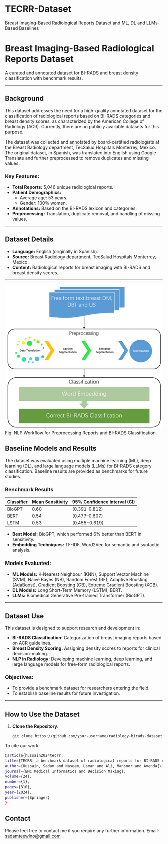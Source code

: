 # TECRR-Dataset
Breast Imaging-Based Radiological Reports Dataset and ML, DL and LLMs-Based Baselines

# Breast Imaging-Based Radiological Reports Dataset  

A curated and annotated dataset for BI-RADS and breast density classification with benchmark results.

---

## Background  

This dataset addresses the need for a high-quality annotated dataset for the classification of radiological reports based on BI-RADS categories and breast density scores, as characterized by the American College of Radiology (ACR). Currently, there are no publicly available datasets for this purpose.  

The dataset was collected and annotated by board-certified radiologists at the Breast Radiology department, TecSalud Hospitals Monterrey, Mexico. The original dataset, in Spanish, was translated into English using Google Translate and further preprocessed to remove duplicates and missing values.  

### Key Features:  
- **Total Reports:** 5,046 unique radiological reports.  
- **Patient Demographics:**  
  - Average age: 53 years.  
  - Gender: 100% women.  
- **Annotations:** Based on the BI-RADS lexicon and categories.  
- **Preprocessing:** Translation, duplicate removal, and handling of missing values.  

---

## Dataset Details  

- **Language:** English (originally in Spanish).  
- **Source:** Breast Radiology department, TecSalud Hospitals Monterrey, Mexico.  
- **Content:** Radiological reports for breast imaging with BI-RADS and breast density scores.  

---

![Screenshot](NLP_process.png)
Fig: NLP Workflow for Preprocessing Reports and BI-RADS Classification.

## Baseline Models and Results  

The dataset was evaluated using multiple machine learning (ML), deep learning (DL), and large language models (LLMs) for BI-RADS category classification. Baseline results are provided as benchmarks for future studies.  

### **Benchmark Results**  
| Classifier                | Mean Sensitivity | 95% Confidence Interval (CI)     |  
|---------------------------|------------------|----------------------------------|  
| BioGPT                    | 0.60            | (0.391–0.812)                     |  
| BERT                      | 0.54            | (0.477–0.607)                     |  
| LSTM                      | 0.53            | (0.455-0.619)                     |  


- **Best Model:** BioGPT, which performed 6% better than BERT in sensitivity.  
- **Embedding Techniques:** TF-IDF, Word2Vec for semantic and syntactic analysis.  

### **Models Evaluated:**  
- **ML Models:** K-Nearest Neighbour (KNN), Support Vector Machine (SVM), Naive Bayes (NB), Random Forest (RF), Adaptive Boosting (AdaBoost), Gradient Boosting (GB), Extreme Gradient Boosting (XGB).  
- **DL Models:** Long Short-Term Memory (LSTM), BERT.  
- **LLMs:** Biomedical Generative Pre-trained Transformer (BioGPT).  

---

## Dataset Use  

This dataset is designed to support research and development in:  
- **BI-RADS Classification:** Categorization of breast imaging reports based on ACR guidelines.  
- **Breast Density Scoring:** Assigning density scores to reports for clinical decision-making.  
- **NLP in Radiology:** Developing machine learning, deep learning, and large language models for free-form radiological reports.  

### Objectives:  
- To provide a benchmark dataset for researchers entering the field.  
- To establish baseline results for future investigation.  

---

## How to Use the Dataset  

1. **Clone the Repository:**  
   ```bash  
   git clone https://github.com/your-username/radiology-birads-dataset.git

To cite our work:
  ```bash
@article{hussain2024tecrr,
  title={TECRR: a benchmark dataset of radiological reports for BI-RADS classification with machine learning, deep learning, and large language model baselines},
  author={Hussain, Sadam and Naseem, Usman and Ali, Mansoor and Avenda{\~n}o Avalos, Daly Betzabeth and Cardona-Huerta, Servando and Bosques Palomo, Beatriz Alejandra and Tamez-Pe{\~n}a, Jose Gerardo},
  journal={BMC Medical Informatics and Decision Making},
  volume={24},
  number={1},
  pages={310},
  year={2024},
  publisher={Springer}
}
```

## Contact

Please feel free to contact me if you require any further information.
Email: sadamteewino@gmail.com

